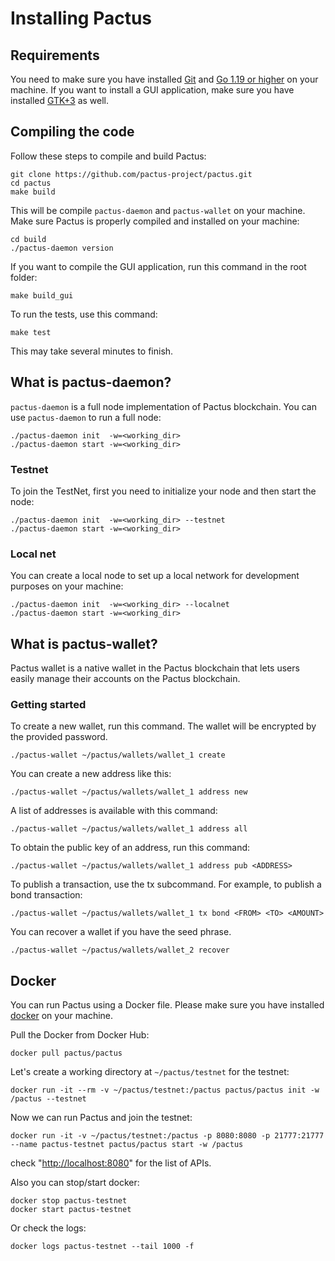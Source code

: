 # Installing Pactus

## Requirements

You need to make sure you have installed [Git](https://git-scm.com/downloads)
and [Go 1.19 or higher](https://golang.org/) on your machine.
If you want to install a GUI application, make sure you have installed
[GTK+3](https://www.gtk.org/docs/getting-started/) as well.

## Compiling the code

Follow these steps to compile and build Pactus:

```text
git clone https://github.com/pactus-project/pactus.git
cd pactus
make build
```

This will be compile `pactus-daemon` and `pactus-wallet` on your machine.
Make sure Pactus is properly compiled and installed on your machine:

```
cd build
./pactus-daemon version
```

If you want to compile the GUI application, run this command in the root folder:

```text
make build_gui
```

To run the tests, use this command:

```text
make test
```

This may take several minutes to finish.

## What is pactus-daemon?

`pactus-daemon` is a full node implementation of Pactus blockchain.
You can use `pactus-daemon` to run a full node:

```text
./pactus-daemon init  -w=<working_dir>
./pactus-daemon start -w=<working_dir>
```

### Testnet

To join the TestNet, first you need to initialize your node
and then start the node:

```text
./pactus-daemon init  -w=<working_dir> --testnet
./pactus-daemon start -w=<working_dir>
```

### Local net

You can create a local node to set up a local network for development purposes on your machine:

 ```text
 ./pactus-daemon init  -w=<working_dir> --localnet
 ./pactus-daemon start -w=<working_dir>
 ```

## What is pactus-wallet?

Pactus wallet is a native wallet in the Pactus blockchain that lets users easily manage
their accounts on the Pactus blockchain.

### Getting started

To create a new wallet, run this command. The wallet will be encrypted by the
provided password.

```text
./pactus-wallet ~/pactus/wallets/wallet_1 create
```

You can create a new address like this:

```text
./pactus-wallet ~/pactus/wallets/wallet_1 address new
```

A list of addresses is available with this command:

```text
./pactus-wallet ~/pactus/wallets/wallet_1 address all
```

To obtain the public key of an address, run this command:

```text
./pactus-wallet ~/pactus/wallets/wallet_1 address pub <ADDRESS>
```

To publish a transaction, use the tx subcommand.
For example, to publish a bond transaction:

```text
./pactus-wallet ~/pactus/wallets/wallet_1 tx bond <FROM> <TO> <AMOUNT>
```

You can recover a wallet if you have the seed phrase.

```text
./pactus-wallet ~/pactus/wallets/wallet_2 recover
```


## Docker

You can run Pactus using a Docker file. Please make sure you have installed
[docker](https://docs.docker.com/engine/install/) on your machine.

Pull the Docker from Docker Hub:

```text
docker pull pactus/pactus
```

Let's create a working directory at `~/pactus/testnet` for the testnet:

```text
docker run -it --rm -v ~/pactus/testnet:/pactus pactus/pactus init -w /pactus --testnet
```

Now we can run Pactus and join the testnet:

```text
docker run -it -v ~/pactus/testnet:/pactus -p 8080:8080 -p 21777:21777 --name pactus-testnet pactus/pactus start -w /pactus
```

check "[http://localhost:8080](http://localhost:8080)" for the list of APIs.

Also you can stop/start docker:

```
docker stop pactus-testnet
docker start pactus-testnet
```

Or check the logs:

```
docker logs pactus-testnet --tail 1000 -f
```

